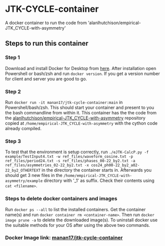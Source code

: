 # JTK-CYCLE-container
A docker container to run the code from 'alanlhutchison/empirical-JTK_CYCLE-with-asymmetry'

## Steps to run this container

### Step 1
Download and install Docker for Desktop from [here](https://www.docker.com/get-started/). After installation open Powershell or bash/zsh and run `docker version`. If you get a version number for client and server you are good to go.

### Step 2
Run `docker run -it manan17/jtk-cycle-container:main` in Powershell/bash/zsh. This should start your container and present to you the bash commandline from within it. This container has the the code from the [alanlhutchison/empirical-JTK_CYCLE-with-asymmetry](https://github.com/alanlhutchison/empirical-JTK_CYCLE-with-asymmetry) repository copied at `/home/empirical-JTK_CYCLE-with-asymmetry` with the cython code already compiled.

### Step 3
To test that the environment is setup correctly, run 
```./eJTK-CalcP.py -f example/TestInput4.txt -w ref_files/waveform_cosine.txt -p ref_files/period24.txt -s ref_files/phases_00-22_by2.txt -a ref_files/asymmetries_02-22_by2.txt -x cos24_ph00-22_by2_a02-22_by2_OTHERTEXT```
in the directory the container starts in. Afterwards you should get 3 new files in the `/home/empirical-JTK_CYCLE-with-asymmetry/example` directory with '_1' as suffix. Check their contents using `cat <filename>`.

### Steps to delete docker containers and images
Run `docker ps --all` to list the installed containers. Get the container name(s) and run `docker container rm <container-name>`. Then run `docker image prune -a` to delete the downloaded image(s).
To uninstall docker use the suitable methods for your OS after using the above two commands.

### Docker Image link: [manan17/jtk-cycle-container](https://hub.docker.com/r/manan17/jtk-cycle-container)